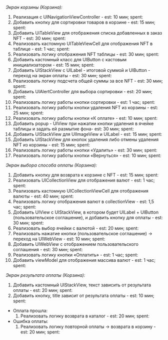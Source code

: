 _Экран корзины (Корзина):_
1. Реализация с UINavigationViewController - est: 10 мин; spent:
2. Добавить кнопку для сортировки товаров в корзине - est: 15 мин; spent:
3. Добавить UiTableView для отображения списка добавленных в заказ NFT - est: 30 мин; spent:
4. Реализовать кастомную UITableViewCell для отображения NFT в таблице - est: 1 час; spent:
5. Реализовать логику отображения NFT таблицы - est: 30 мин; spent:
6. Добавить кастомный класс для UIButton с кастовым инициализатором - est: 15 мин; spent:
7. Добавить UIStackView с UILabel - итоговой суммой и UIButton - переход на экран оплаты - est: 30 мин; spent:
8. Реализовать логику подсчета общей суммы за все NFT - est: 30 мин; spent:
9. Добавить UIAlertController для выбора сортировки - est: 20 мин; spent:
10. Реализовать логику работы кнопки сортировки - est: 1 час; spent:
11. Реализовать логику работы кнопки удаления NFT из корзины - est: 25 мин; spent:
12. Реализовать логику работы кнопки «К оплате» - est: 10 мин; spent:
13. Добавить popup - UIView при нажатии кнопки удаления в ячейке таблицы и задать ей размытие фона- est: 30 мин; spent:
14. Добавить UIStackView для UIImageView и UILabel - est: 15 мин; spent:
15. Добавить UIStackView для кнопок удаления либо отмены удаления NFT из корзины - est: 15 мин; spent:
16. Реализовать логику работы кнопки «Удалить» - est: 30 мин; spent:
17. Реализовать логику работы кнопки «Вернуться» - est: 10 мин; spent:

_Экран выбора способа оплаты  (Корзина):_
1. Добавить кнопку для возврата к корзине с NFT - est: 15 мин; spent:
2. Реализовать UICollectionView для отображения валют  - est: 1 час; spent:
3. Реализовать кастомную UICollectionViewCell для отображения валюты - est: 40 мин; spent:
5. Реализовать логику отображения валют в collectionView - est: 1,5 час; spent:
6. Добавить UIView c UIStackView, в котором будет UILabel + UIButton (пользовательское соглашение), и добавить кнопку для оплаты - est: 30 мин; spent:
7. Реализовать выбор ячейки с валютой - est: 20 мин; spent:
8. Реализовать нажатие кнопки (пользовательское соглашение) -> переход на UIWebView - est: 10 мин; spent:
9. Добавить UIWebView с отображением пользовательского соглашения  - est: 30 мин; spent:
10. Реализовать логику кнопки «Оплатить» - est: 1 час; spent:
11. Добавить viewModel для отображения массива валют - est: 1 час; spent:

_Экран результата оплаты (Корзина):_
1. Добавить кастомный UIStackView, текст зависить от результата оплаты - est: 20 мин; spent:
2. Добавить кнопку, title зависит от результата оплаты - est: 10 мин; spent:

- Оплата прошла:
    1. Реализовать логику возврата в каталог - est: 20 мин; spent:
- Ошибка оплаты: 
    1. Реализовать логику повторной оплаты -> возврата в корзину - est: 20 мин; spent:
